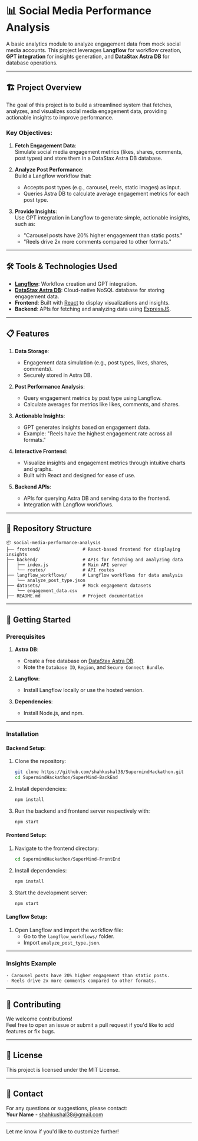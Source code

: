 
# 📊 Social Media Performance Analysis

A basic analytics module to analyze engagement data from mock social media accounts. This project leverages **Langflow** for workflow creation, **GPT integration** for insights generation, and **DataStax Astra DB** for database operations.

---

## 🏗️ Project Overview

The goal of this project is to build a streamlined system that fetches, analyzes, and visualizes social media engagement data, providing actionable insights to improve performance. 

### Key Objectives:
1. **Fetch Engagement Data**:  
   Simulate social media engagement metrics (likes, shares, comments, post types) and store them in a DataStax Astra DB database.

2. **Analyze Post Performance**:  
   Build a Langflow workflow that:
   - Accepts post types (e.g., carousel, reels, static images) as input.
   - Queries Astra DB to calculate average engagement metrics for each post type.

3. **Provide Insights**:  
   Use GPT integration in Langflow to generate simple, actionable insights, such as:  
   - "Carousel posts have 20% higher engagement than static posts."
   - "Reels drive 2x more comments compared to other formats."

---

## 🛠️ Tools & Technologies Used

- **[Langflow](https://github.com/logspace-ai/langflow)**: Workflow creation and GPT integration.
- **[DataStax Astra DB](https://www.datastax.com/astra)**: Cloud-native NoSQL database for storing engagement data.
- **Frontend**: Built with [React](https://reactjs.org/) to display visualizations and insights.
- **Backend**: APIs for fetching and analyzing data using [ExpressJS](https://expressjs.com/).
---

## 📋 Features

1. **Data Storage**:
   - Engagement data simulation (e.g., post types, likes, shares, comments).
   - Securely stored in Astra DB.

2. **Post Performance Analysis**:
   - Query engagement metrics by post type using Langflow.
   - Calculate averages for metrics like likes, comments, and shares.

3. **Actionable Insights**:
   - GPT generates insights based on engagement data.
   - Example: "Reels have the highest engagement rate across all formats."

4. **Interactive Frontend**:
   - Visualize insights and engagement metrics through intuitive charts and graphs.
   - Built with React and designed for ease of use.

5. **Backend APIs**:
   - APIs for querying Astra DB and serving data to the frontend.
   - Integration with Langflow workflows.

---

## 📂 Repository Structure

```
📦 social-media-performance-analysis
├── frontend/                # React-based frontend for displaying insights
├── backend/                 # APIs for fetching and analyzing data
│   ├── index.js             # Main API server
│   └── routes/              # API routes
├── langflow_workflows/      # Langflow workflows for data analysis
│   └── analyze_post_type.json
├── datasets/                # Mock engagement datasets
│   └── engagement_data.csv
├── README.md                # Project documentation
```

---

## 🚀 Getting Started

### Prerequisites

1. **Astra DB**:  
   - Create a free database on [DataStax Astra DB](https://www.datastax.com/astra).
   - Note the `Database ID`, `Region`, and `Secure Connect Bundle`.

2. **Langflow**:  
   - Install Langflow locally or use the hosted version.

3. **Dependencies**:  
   - Install Node.js, and npm.

---

### Installation

#### Backend Setup:
1. Clone the repository:
   ```bash
   git clone https://github.com/shahkushal38/SupermindHackathon.git
   cd SupermindHackathon/SuperMind-BackEnd
   ```

2. Install dependencies:
   ```bash
   npm install
   ```

3. Run the backend and frontend server respectively with:
   ```bash
   npm start
      ```

#### Frontend Setup:
1. Navigate to the frontend directory:
   ```bash
   cd SupermindHackathon/SuperMind-FrontEnd
   ```

2. Install dependencies:
   ```bash
   npm install
   ```

3. Start the development server:
   ```bash
   npm start
   ```

#### Langflow Setup:
1. Open Langflow and import the workflow file:
   - Go to the `langflow_workflows/` folder.
   - Import `analyze_post_type.json`.

---

### Insights Example
```
- Carousel posts have 20% higher engagement than static posts.
- Reels drive 2x more comments compared to other formats.
```

---

## 🤝 Contributing

We welcome contributions!  
Feel free to open an issue or submit a pull request if you'd like to add features or fix bugs.

---

## 📝 License

This project is licensed under the MIT License.

---

## 📧 Contact

For any questions or suggestions, please contact:  
**Your Name** - [shahkushal38@gmail.com](mailto:shahkushal38@gmail.com)

--- 

Let me know if you'd like to customize further!
